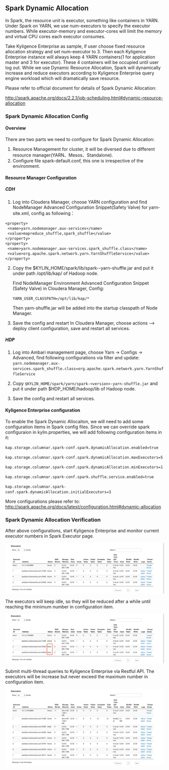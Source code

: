 ## Spark Dynamic Allocation

In Spark, the resource unit is executor, something like containers in YARN. Under Spark on YARN, we use num-executors to specify the executor numbers. While executor-memory and executor-cores will limit the memory and virtual CPU cores each executor consumes.

Take Kyligence Enterprise as sample, if user choose fixed resource allocation strategy and set num-executor to 3. Then each Kyligence Enterprise instance will always keep 4 YARN containers(1 for application master and 3 for executor). These 4 containers will be occupied until user log out. While we use Dynamic Resource Allocation, Spark will dynamically increase and reduce executors according to Kyligence Enterprise query engine workload which will dramatically save resource.

Please refer to official document for details of Spark Dynamic Allocation:

http://spark.apache.org/docs/2.2.1/job-scheduling.html#dynamic-resource-allocation

### Spark Dynamic Allocation Config

#### Overview
There are two parts we need to configure for Spark Dynamic Allocation:
1.  Resource Management for cluster, it will be diversed due to different resource manager(YARN、Mesos、Standalone).
2.  Configure file spark-default.conf, this one is irrespective of the environment.

#### Resource Manager Configuration
##### CDH

1. Log into Cloudera Manager, choose YARN configuration and find NodeManager Advanced Configuration Snippet(Safety Valve) for yarn-site.xml, config as following：

```
<property>
 <name>yarn.nodemanager.aux-services</name>
 <value>mapreduce_shuffle,spark_shuffle</value>
</property>
<property>
 <name>yarn.nodemanager.aux-services.spark_shuffle.class</name>
 <value>org.apache.spark.network.yarn.YarnShuffleService</value>
</property>
```

2. Copy the $KYLIN_HOME/spark/lib/spark-<version>-yarn-shuffle.jar and put it under path /opt/lib/kap/ of Hadoop node.

   Find NodeManager Environment Advanced Configuration Snippet  (Safety Valve) in Cloudera Manager, Config:

   `YARN_USER_CLASSPATH=/opt/lib/kap/*`

   Then yarn-shuffle.jar will be added into the startup classpath of Node Manager.

3. Save the config and restart
   In Cloudera Manager, choose actions --> deploy client configuration, save and restart all services.

##### HDP
1. Log into Ambari management page, choose Yarn -> Configs -> Advanced, find following configurations via filter and update: 
   `yarn.nodemanager.aux-services.spark_shuffle.class=org.apache.spark.network.yarn.YarnShuffleService`

2. Copy `$KYLIN_HOME/spark/yarn/spark-<version>-yarn-shuffle.jar` and put it under path $HDP_HOME/hadoop/lib of Hadoop node.

3. Save the config and restart all services.


#### Kyligence Enterprise configuration
To enable the Spark Dynamic Allocaiton, we will need to add some configuration items in Spark config files. Since we can override spark configuraion in kylin.properties, we will add following configuration items in it:

`kap.storage.columnar.spark-conf.spark.dynamicAllocation.enabled=true`

`kap.storage.columnar.spark-conf.spark.dynamicAllocation.maxExecutors=5`

`kap.storage.columnar.spark-conf.spark.dynamicAllocation.minExecutors=1`

`kap.storage.columnar.spark-conf.spark.shuffle.service.enabled=true`

`kap.storage.columnar.spark-conf.spark.dynamicAllocation.initialExecutors=3`

More configurations please refer to: 
http://spark.apache.org/docs/latest/configuration.html#dynamic-allocation

### Spark Dynamic Allocation Verification
After above configurations, start Kyligence Enterprise and monitor current executor numbers in Spark Executor page.

![](images/spark_executor_original.jpg)

The executors will keep idle, so they will be reduced after a while until reaching the minimum number in configuration item.

![](images/spark_executor_min.jpg)

Submit multi-thread queries to Kyligence Enterprise via Restful API. The executors will be increase but never exceed the maximum number in configuration item. 

![](images/spark_executor_max.jpg)